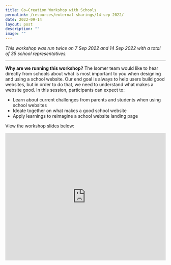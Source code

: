 ```yaml
---
title: Co–Creation Workshop with Schools
permalink: /resources/external-sharings/14-sep-2022/
date: 2022-09-14
layout: post
description: ""
image: ""
---
```

*This workshop was run twice on 7 Sep 2022 and 14 Sep 2022 with a total of 35 school representatives.*

---

**Why are we running this workshop?** The Isomer team would like to hear directly from schools about what is most important to you when designing and using a school website. Our end goal is always to help users build good websites, but in order to do that, we need to understand what makes a website good. In this session, participants can expect to:

- Learn about current challenges from parents and students when using school websites
- Ideate together on what makes a good school website
- Apply learnings to reimagine a school website landing page


View the workshop slides below:
<iframe src="https://docs.google.com/presentation/d/e/2PACX-1vTbyjZfupcbleTpWcxqBvbxKggZCZv7NyP9NoEbIwyZf9_luUE0MAmQADtJK3v8eXPt_Ly_ct53BYHC/embed?start=false&amp;loop=false&amp;delayms=3000" frameborder="0" width="100%" height="400" allowfullscreen="true"></iframe>